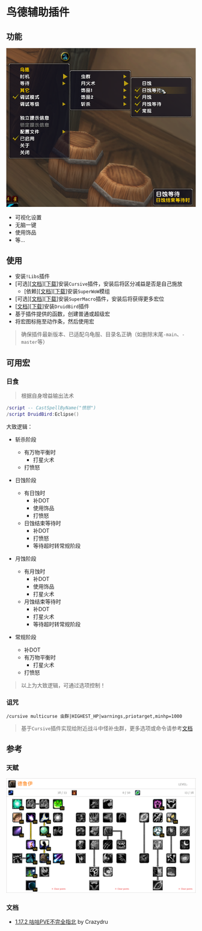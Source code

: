 # 鸟德辅助插件

## 功能
![功能预览](Preview.png)

- 可视化设置
- 无脑一键
- 使用饰品
- 等...


## 使用
- 安装`!Libs`插件
- [可选][[文档](https://github.com/pepopo978/Cursive/)][[下载](https://github.com/pepopo978/Cursive/archive/master.zip)]安装`Cursive`插件，安装后将区分减益是否是自己施放
    - [依赖][[文档](https://github.com/balakethelock/SuperWoW/)][[下载](https://github.com/balakethelock/SuperWoW/releases/download/Release/SuperWoW.release.1.5.1.zip)]安装`SuperWoW`模组
- [可选][[文档](https://github.com/xhwsd/SuperMacro/)][[下载](https://github.com/xhwsd/SuperMacro/archive/master.zip)]安装`SuperMacro`插件，安装后将获得更多宏位
- [[文档](https://github.com/xhwsd/DruidBird/)][[下载](https://github.com/xhwsd/DruidBird/archive/main.zip)]安装`DruidBird`插件
- 基于插件提供的函数，创建普通或超级宏
- 将宏图标拖至动作条，然后使用宏

> 确保插件最新版本、已适配乌龟服、目录名正确（如删除末尾`-main`、`-master`等）


## 可用宏

### 日食

> 根据自身增益输出法术

```lua
/script -- CastSpellByName("愤怒")
/script DruidBird:Eclipse()
```

大致逻辑：
- 斩杀阶段
    - 有万物平衡时
        - 打星火术
    - 打愤怒
- 日蚀阶段
    - 有日蚀时
        - 补DOT
        - 使用饰品
        - 打愤怒
    - 日蚀结束等待时
        - 补DOT
        - 打愤怒
        - 等待超时转常规阶段

- 月蚀阶段
    - 有月蚀时
        - 补DOT
        - 使用饰品
        - 打星火术
    - 月蚀结束等待时
        - 补DOT
        - 打星火术
        - 等待超时转常规阶段
- 常规阶段
    - 补DOT
    - 有万物平衡时
        - 打星火术
    - 打愤怒


> 以上为大致逻辑，可通过选项控制！


### 诅咒

```
/cursive multicurse 虫群|HIGHEST_HP|warnings,priotarget,minhp=1000
```

> 基于`Cursive`插件实现给附近战斗中怪补虫群，更多选项或命令请参考[文档](https://github.com/pepopo978/Cursive/blob/master/README.md)


## 参考

### 天赋
[![跳转至天赋模拟器](Talent.png)](https://talents.turtle-wow.org/druid?points=oCaYYIFYBLFABAAAAAAAAAAAAAAAFAAoDAAAAAAAAAA=)


### 文档
- [1.17.2 咕咕PVE不完全指北](https://luntan.turtle-wow.org/viewtopic.php?t=1241) by Crazydru
